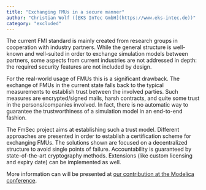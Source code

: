 ```yaml
---
title: "Exchanging FMUs in a secure manner"
author: "Christian Wolf ([EKS InTec GmbH](https://www.eks-intec.de))"
category: "excluded"
---
```


The current FMI standard is mainly created from research groups in cooperation with industry partners.
While the general structure is well-known and well-suited in order to exchange simulation models between partners, some aspects from current industries are not addressed in depth:
the required security features are not included by design.

For the real-world usage of FMUs this is a significant drawback.
The exchange of FMUs in the current state falls back to the typical measurements to establish trust between the involved parties.
Such measures are encrypted/signed mails, harsh contracts, and quite some trust in the persons/companies involved.
In fact, there is no automatic way to guarantee the trustworthiness of a simulation model in an end-to-end fashion.

The FmSec project aims at establishing such a trust model.
Different approaches are presented in order to establish a certification scheme for exchanging FMUs.
The solutions shown are focused on a decentralized structure to avoid single points of failure.
Accountability is guaranteed by state-of-the-art cryptography methods.
Extensions (like custom licensing and expiry date) can be implemented as well.

More information can will be presented at [our contribution at the Modelica conference](https://www.conftool.com/modelica2023/index.php?page=browseSessions&form_session=39#paperID184).
